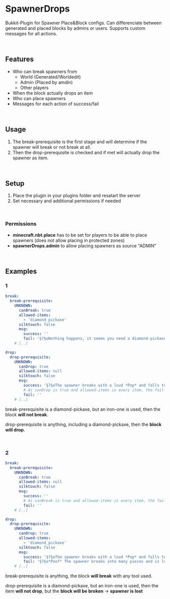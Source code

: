 # SpawnerDrops

Bukkit-Plugin for Spawner Place&Block configs.
Can differenciate between generated and placed blocks by admins or users.
Supports custom messages for all actions.

<br>

## Features

- Who can break spawners from
  - World (Generated/Worldedit)
  - Admin (Placed by amdin)
  - Other players
- When the block actually drops an item
- Who can place spawners
- Messages for each action of success/fail

<br>

## Usage

1. The break-prerequisite is the first stage and will determine if the spawner will break or not break at all.
2. Then the drop-prerequisite is checked and if met will actually drop the spawner as item.

<br>

## Setup

1. Place the plugin in your plugins folder and resatart the server
2. Set necessary and additional permissions if needed

<br>

### Permissions

- **minecraft.nbt.place** has to be set for players to be able to place spawners (does not allow placing in protected zones)
- **spawnerDrops.admin** to allow placing spawners as source "ADMIN"

<br>

## Examples

### 1

```yaml
break:
  break-prerequisite:
    UNKNOWN:
      canBreak: true
      allowed-items:
        - 'diamond_pickaxe'
      silktouch: false
      msg:
        success: ''
        fail: '§7§oNothing happens, it seems you need a diamond-pickaxe'
    # [..]

drop:
  drop-prerequisite:
    UNKNOWN:
      canDrop: true
      allowed-items: null
      silktouch: false
      msg:
        success: '§7§oThe spawner breaks with a loud *Pop* and falls to the ground to be picked up'
        # As canDrop is true and allowed-items is every item, the fail-message is never used
        fail: ''
    # [..]
```

break-prerequisite is a diamond-pickaxe, but an iron-one is used, then the block **will not break**.

drop-prerequisite is anything, including a diamond-pickaxe, then the **block will drop**.


<br>

### 2

```yaml
break:
  break-prerequisite:
    UNKNOWN:
      canBreak: true
      allowed-items: null
      silktouch: false
      msg:
        success: ''
        # As canBreak is true and allowed-items is every item, the fail-message is never used
        fail: ''
    # [..]

drop:
  drop-prerequisite:
    UNKNOWN:
      canDrop: true
      allowed-items:
        - 'diamond_pickaxe'
      silktouch: false
      msg:
        success: '§7§oThe spawner breaks with a loud *Pop* and falls to the ground to be picked up'
        fail: '§7§o*Poof* The spawner breaks into many pieces and is lost'
    # [..]
```

break-prerequisite is anything, the block **will break** with any tool used.

drop-prerequisite is a diamond-pickaxe, but an iron-one is used, then the item **will not drop**, but the **block will be broken** -> **spawner is lost**


